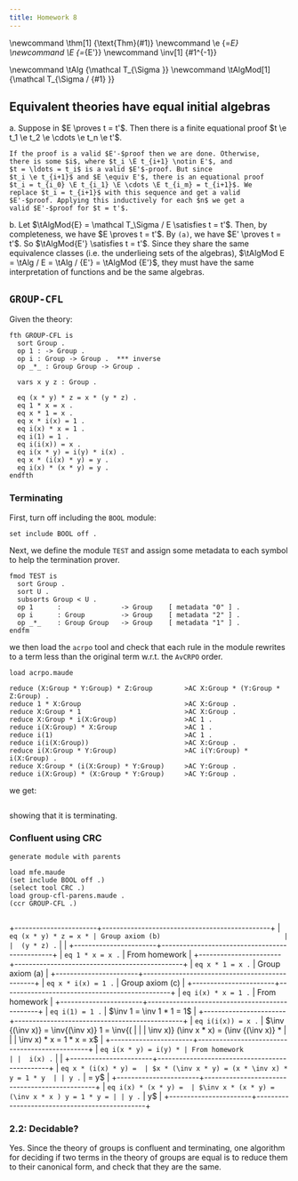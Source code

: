 ```yaml
---
title: Homework 8
---
```


\newcommand \thm[1] {\text{Thm}(#1)}
\newcommand \e      {=_E}
\newcommand \E      {=_{E'}}
\newcommand \inv[1] {#1^{-1}}

\newcommand \tAlg       {\mathcal T_{\Sigma     }}
\newcommand \tAlgMod[1] {\mathcal T_{\Sigma / {#1} }}

Equivalent theories have equal initial algebras
-----------------------------------------------

a.  Suppose in $E \proves t = t'$. Then there is a finite
    equational proof $t \e t_1 \e t_2 \e \cdots \e t_n \e t'$.

    If the proof is a valid $E'-$proof then we are done. Otherwise,
    there is some $i$, where $t_i \E t_{i+1} \notin E'$, and
    $t = \ldots = t_i$ is a valid $E'$-proof. But since
    $t_i \e t_{i+1}$ and $E \equiv E'$, there is an equational proof
    $t_i = t_{i_0} \E t_{i_1} \E \cdots \E t_{i_m} = t_{i+1}$. We
    replace $t_i = t_{i+1}$ with this sequence and get a valid
    $E'-$proof. Applying this inductively for each $n$ we get a
    valid $E'-$proof for $t = t'$.

b.  Let $\tAlgMod{E} = \mathcal T_\Sigma / E \satisfies t = t'$. Then,
    by completeness, we have $E \proves t = t'$. By `(a)`, we have
    $E' \proves t = t'$. So $\tAlgMod{E'} \satisfies t = t'$. Since they
    share the same equivalence classes (i.e. the underlieing sets of the
    algebras),
    $\tAlgMod E = \tAlg / E = \tAlg / {E'} = \tAlgMod {E'}$, they must
    have the same interpretation of functions and be the same algebras.


`GROUP-CFL`
-----------

Given the theory:

```{pipe='tee group-cfl.maude'}
fth GROUP-CFL is
  sort Group .
  op 1 : -> Group .
  op i : Group -> Group .  *** inverse
  op _*_ : Group Group -> Group .

  vars x y z : Group .

  eq (x * y) * z = x * (y * z) .
  eq 1 * x = x .
  eq x * 1 = x .
  eq x * i(x) = 1 .
  eq i(x) * x = 1 .
  eq i(1) = 1 .
  eq i(i(x)) = x .
  eq i(x * y) = i(y) * i(x) .
  eq x * (i(x) * y) = y .
  eq i(x) * (x * y) = y .
endfth
```

### Terminating

First, turn off including the `BOOL` module:

```{pipe='tee sig-group.maude check-confluent.maude'}
set include BOOL off .

```

Next, we define the module `TEST` and assign some metadata to each symbol to
help the termination prover.

```{pipe='tee -a sig-group.maude'}
fmod TEST is
  sort Group .
  sort U .
  subsorts Group < U .
  op 1      :               -> Group    [ metadata "0" ] .
  op i      : Group         -> Group    [ metadata "2" ] .
  op _*_    : Group Group   -> Group    [ metadata "1" ] .
endfm

```

we then load the `acrpo` tool and check that each rule in the module
rewrites to a term less than the original term w.r.t. the `AvCRPO`
order.

```{pipe='tee -a sig-group.maude'}
load acrpo.maude

reduce (X:Group * Y:Group) * Z:Group        >AC X:Group * (Y:Group * Z:Group) .
reduce 1 * X:Group                          >AC X:Group .
reduce X:Group * 1                          >AC X:Group .
reduce X:Group * i(X:Group)                 >AC 1 .
reduce i(X:Group) * X:Group                 >AC 1 .
reduce i(1)                                 >AC 1 .
reduce i(i(X:Group))                        >AC X:Group .
reduce i(X:Group * Y:Group)                 >AC i(Y:Group) * i(X:Group) .
reduce X:Group * (i(X:Group) * Y:Group)     >AC Y:Group .
reduce i(X:Group) * (X:Group * Y:Group)     >AC Y:Group .
```

we get:

```{pipe='maude sig-group.maude 2>&1 -no-banner'}
```

showing that it is terminating.

### Confluent using CRC 

```{ .hidden pipe='(echo "("; cat group-cfl.maude; echo ")") > group-cfl-parens.maude' }
generate module with parents
```

```{pipe='tee -a check-confluent.maude'}
load mfe.maude
(set include BOOL off .)
(select tool CRC .)
load group-cfl-parens.maude .
(ccr GROUP-CFL .)
```

```{pipe='maude -no-banner check-confluent.maude 2>&1'}
```

+-----------------------+-----------------------------------------------+
| `eq (x * y) * z = x * | Group axiom (b)                               |
|  (y * z) .`           |                                               |
+-----------------------+-----------------------------------------------+
| `eq 1 * x = x .`      | From homework                                 |
+-----------------------+-----------------------------------------------+
| `eq x * 1 = x .`      | Group axiom (a)                               |
+-----------------------+-----------------------------------------------+
| `eq x * i(x) = 1 .`   | Group axiom (c)                               |
+-----------------------+-----------------------------------------------+
| `eq i(x) * x = 1 .`   | From homework                                 |
+-----------------------+-----------------------------------------------+
| `eq i(1) = 1 .`       | $\inv 1 = \inv 1 * 1 = 1$                     |
+-----------------------+-----------------------------------------------+
| `eq i(i(x)) = x .`    | $\inv {(\inv x)} = \inv{(\inv x)} 1 = \inv{(  |
|                       | \inv x)} (\inv x * x) = (\inv {(\inv x)} *    |
|                       | \inv x) * x = 1 * x = x$                      |
+-----------------------+-----------------------------------------------+
| `eq i(x * y) = i(y) * | From homework                                 |
|  i(x) .`              |                                               |
+-----------------------+-----------------------------------------------+
| `eq x * (i(x) * y) =  | $x * (\inv x * y) = (x * \inv x) * y = 1 * y  |
| y .`                  | = y$                                          |
+-----------------------+-----------------------------------------------+
| `eq i(x) * (x * y) =  | $\inv x * (x * y) = (\inv x * x ) y = 1 * y = |
| y .`                  |  y$                                           |
+-----------------------+-----------------------------------------------+

### 2.2: Decidable?

Yes. Since the theory of groups is confluent and terminating, one algorithm for 
deciding if two terms in the theory of groups are equal is to reduce them to
their canonical form, and check that they are the same.
